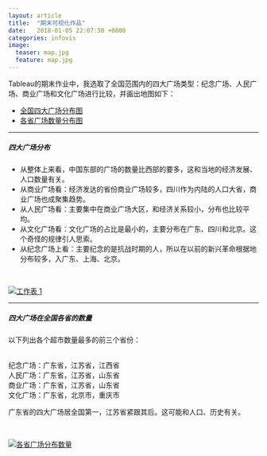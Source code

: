 ```yaml
---
layout: article
title:  "期末可视化作品"
date:   2018-01-05 22:07:50 +0800
categories: infovis
image:
  teaser: map.jpg
  feature: map.jpg
---
```


Tableau的期末作业中，我选取了全国范围内的四大广场类型：纪念广场、人民广场、商业广场和文化广场进行比较，并画出地图如下：
- [全国四大广场分布图](https://public.tableau.com/views/_18392/1?:embed=y&:display_count=yes&publish=yes)
- [各省广场数量分布图](https://public.tableau.com/views/_18212/2?:embed=y&:display_count=yes)

---

##### 四大广场分布

- 从整体上来看，中国东部的广场的数量比西部的要多，这和当地的经济发展、人口数量有关。
- 从商业广场看：经济发达的省份商业广场较多，四川作为内陆的人口大省，商业广场也成聚集趋势。
- 从人民广场看：主要集中在商业广场大区，和经济关系较小，分布也比较平均。
- 从文化广场看：文化广场的占比是最小的，主要分布在广东、四川和北京。这个奇怪的规律引人思索。
- 从纪念广场上看：主要纪念的是抗战时期的人，所以在以前的新兴革命根据地分布较多，入广东、上海、北京。

<html>
<head></head>
<body>
<div>
<p><br></p >
</div>
<div class='tableauPlaceholder' id='viz1515326646599' style='position: relative'><noscript><a href='#'><img alt='工作表 1 ' src='https:&#47;&#47;public.tableau.com&#47;static&#47;images&#47;_1&#47;_18392&#47;1&#47;1_rss.png' style='border: none' /></a></noscript><object class='tableauViz'  style='display:none;'><param name='host_url' value='https%3A%2F%2Fpublic.tableau.com%2F' /> <param name='embed_code_version' value='3' /> <param name='site_root' value='' /><param name='name' value='_18392&#47;1' /><param name='tabs' value='no' /><param name='toolbar' value='yes' /><param name='static_image' value='https:&#47;&#47;public.tableau.com&#47;static&#47;images&#47;_1&#47;_18392&#47;1&#47;1.png' /> <param name='animate_transition' value='yes' /><param name='display_static_image' value='yes' /><param name='display_spinner' value='yes' /><param name='display_overlay' value='yes' /><param name='display_count' value='yes' /><param name='filter' value='publish=yes' /></object></div>                <script type='text/javascript'>                    var divElement = document.getElementById('viz1515326646599');                    var vizElement = divElement.getElementsByTagName('object')[0];                    vizElement.style.width='100%';vizElement.style.height=(divElement.offsetWidth*0.75)+'px';                    var scriptElement = document.createElement('script');                    scriptElement.src = 'https://public.tableau.com/javascripts/api/viz_v1.js';                    vizElement.parentNode.insertBefore(scriptElement, vizElement);                </script>
</body>
</html>

---


##### 四大广场在全国各省的数量

以下列出各个超市数量最多的前三个省份：

<br>纪念广场：广东省，江苏省，江西省
<br>人民广场：广东省，江苏省，山东省
<br>商业广场：广东省，江苏省，山东省
<BR>文化广场：广东省，北京市，重庆市

广东省的四大广场居全国第一，江苏省紧跟其后。这可能和人口、历史有关。

<html>
<head></head>
<body>
<div>
<p><br></p >
</div>
<div class='tableauPlaceholder' id='viz1515328166796' style='position: relative'><noscript><a href='#'><img alt='各省广场分布数量 ' src='https:&#47;&#47;public.tableau.com&#47;static&#47;images&#47;PF&#47;PF4KXSF69&#47;1_rss.png' style='border: none' /></a></noscript><object class='tableauViz'  style='display:none;'><param name='host_url' value='https%3A%2F%2Fpublic.tableau.com%2F' /> <param name='embed_code_version' value='3' /> <param name='path' value='shared&#47;PF4KXSF69' /> <param name='toolbar' value='yes' /><param name='static_image' value='https:&#47;&#47;public.tableau.com&#47;static&#47;images&#47;PF&#47;PF4KXSF69&#47;1.png' /> <param name='animate_transition' value='yes' /><param name='display_static_image' value='yes' /><param name='display_spinner' value='yes' /><param name='display_overlay' value='yes' /><param name='display_count' value='yes' /></object></div>                <script type='text/javascript'>                    var divElement = document.getElementById('viz1515328166796');                    var vizElement = divElement.getElementsByTagName('object')[0];                    vizElement.style.width='100%';vizElement.style.height=(divElement.offsetWidth*0.75)+'px';                    var scriptElement = document.createElement('script');                    scriptElement.src = 'https://public.tableau.com/javascripts/api/viz_v1.js';                    vizElement.parentNode.insertBefore(scriptElement, vizElement);                </script>
</body>
</html>